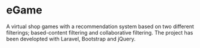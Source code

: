 # eGame
 A virtual shop games with a recommendation system based on two different filterings; based-content filtering and collaborative filtering. The project has been developted with Laravel, Bootstrap and jQuery.
